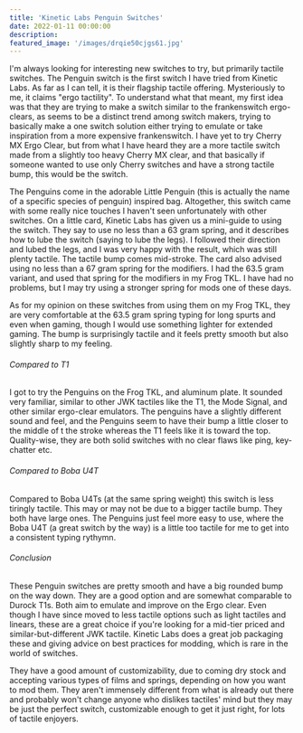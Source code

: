 ```yaml
---
title: 'Kinetic Labs Penguin Switches'
date: 2022-01-11 00:00:00
description: 
featured_image: '/images/drqie50cjgs61.jpg'
---
```


I'm always looking for interesting new switches to try, but primarily tactile switches. The Penguin switch is the first switch I have tried from Kinetic Labs. As far as I can tell, it is their flagship tactile offering. Mysteriously to me, it claims "ergo tactility". To understand what that meant, my first idea was that they are trying to make a switch similar to the frankenswitch ergo-clears, as seems to be a distinct trend among switch makers, trying to basically make a one switch solution either trying to emulate or take inspiration from a more expensive frankenswitch. I have yet to try Cherry MX Ergo Clear, but from what I have heard they are a more tactile switch made from a slightly too heavy Cherry MX clear, and that basically if someone wanted to use only Cherry switches and have a strong tactile bump, this would be the switch.    

The Penguins come in the adorable Little Penguin (this is actually the name of a specific species of penguin) inspired bag. Altogether, this switch came with some really nice touches I haven't seen unfortunately with other switches. On a little card, Kinetic Labs has given us a mini-guide to using the switch. They say to use no less than a 63 gram spring, and it describes how to lube the switch (saying to lube the legs). I followed their direction and lubed the legs, and I was very happy with the result, which was still plenty tactile. The tactile bump comes mid-stroke. The card also advised using no less than a 67 gram spring for the modifiers. I had the 63.5 gram variant, and used that spring for the modifiers in my Frog TKL. I have had no problems, but I may try using a stronger spring for mods one of these days.

As for my opinion on these switches from using them on my Frog TKL, they are very comfortable at the 63.5 gram spring typing for long spurts and even when gaming, though I would use something lighter for extended gaming. The bump is surprisingly tactile and it feels pretty smooth but also slightly sharp to my 
feeling. 

###### Compared to T1

I got to try the Penguins on the Frog TKL, and aluminum plate. It sounded very familiar, similar to other JWK tactiles like the T1, the Mode Signal, and other similar ergo-clear emulators. The penguins have a slightly different sound and feel, and the Penguins seem to have their bump a little closer to the middle of t the stroke whereas the T1 feels like it is toward the top. Quality-wise, they are both solid switches with no clear flaws like ping, key-chatter etc.

###### Compared to Boba U4T

Compared to Boba U4Ts (at the same spring weight) this switch is less tiringly tactile. This may or may not be due to a bigger tactile bump. They both have large ones. The Penguins just feel more easy to use, where the Boba U4T (a great switch by the way) is a little too tactile for me to get into a consistent typing rythymn.

###### Conclusion

These Penguin switches are pretty smooth and have a big rounded bump on the way down. They are a good option and are somewhat comparable to Durock T1s. Both aim to emulate and improve on the Ergo clear. Even though I have since moved to less tactile options such as light tactiles and linears, these are a great choice if you're looking for a mid-tier priced and similar-but-different JWK tactile. Kinetic Labs does a great job packaging these and giving advice on best practices for modding, which is rare in the world of switches. 

They have a good amount of customizability, due to coming dry stock and accepting various types of films and springs, depending on how you want to mod them. They aren't immensely different from what is already out there and probably won't change anyone who dislikes tactiles' mind but they may be just the perfect switch, customizable enough to get it just right, for lots of tactile enjoyers. 